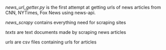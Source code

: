 *news\_url_getter.py* is the first attempt at getting urls of news articles from CNN, NYTimes, Fox News using news-api.

*news_scrapy* contains everything need for scraping sites

*texts* are text documents made by scraping news articles

*urls* are csv files containing urls for articles

